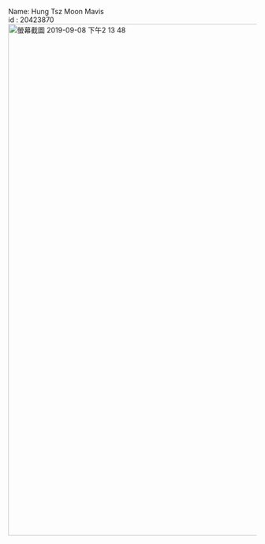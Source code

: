 Name: Hung Tsz Moon Mavis </br>
id : 20423870 </br>
<img width="1037" alt="螢幕截圖 2019-09-08 下午2 13 48" src="https://user-images.githubusercontent.com/42667039/64484367-8d7e0980-d243-11e9-97d3-0b15b398712d.png">

